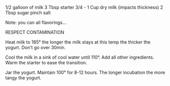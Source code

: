 1/2 galloon of milk
3 Tbsp starter
3/4 - 1 Cup dry milk (impacts thickness)
2 Tbsp sugar
pinch salt

Note:
	you can all flavorings… 

RESPECT CONTAMINATION

Heat milk to 185° the longer the milk stays at this temp the thicker the yogurt. Don't go over 30min.

Cool the milk in a sink of cool water until 110°. Add all other ingredients. Warm the starter to ease the transition.

Jar the yogurt. Maintain 100° for 8-12 hours. The longer incubation the more tangy the yogurt.

